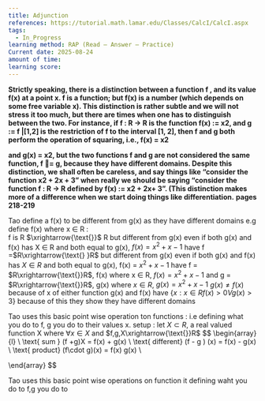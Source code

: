 ```yaml
---
title: Adjunction
references: https://tutorial.math.lamar.edu/Classes/CalcI/CalcI.aspx
tags:
  - In_Progress
learning method: RAP (Read – Answer – Practice)
Current date: 2025-08-24
amount of time:
learning score:
---
```

**Strictly speaking, there is a distinction between a function f , and its value f(x) at a point x. f is a function; but f(x) is a number (which depends on some free variable x). This distinction is rather subtle and we will not stress it too much, but there are times when one has to distinguish between the two. For instance, if f : R → R is the function f(x) := x2, and g := f |[1,2] is the restriction of f to the interval [1, 2], then f and g both perform the operation of squaring, i.e., f(x) = x2**

**and g(x) = x2, but the two functions f and g are not considered the same function, f = g, because they have different domains. Despite this distinction, we shall often be careless, and say things like “consider the function x2 + 2x + 3” when really we should be saying “consider the function f : R → R defined by f(x) := x2 + 2x+ 3”. (This distinction makes more of a difference when we start doing things like differentiation.** **pages 218-219** 

Tao define  a f(x) to be different  from g(x) as they have different domains 
e.g 
define  f(x) where x $\in$ R :  
f is R $\xrightarrow{\text{}}$ R  but different from g(x) even if both g(x) and f(x) has X $\in$  R and both equal to g(x), $f(x) =x^2 +x -1$
have f  =$R\xrightarrow{\text{} }R$ but different from g(x) even if both g(x) and f(x) has  $X\in R$ and both equal to g(x), f(x) = $x^2+x-1$
have f = $R\xrightarrow{\text{}}R$, f(x) where x $\in$ R, $f(x)=x^2 + x -1$
and g  = $R\xrightarrow{\text{}}R$, g(x) where  $x\in R$, $g(x) =x^2+ x-1$ 
$g(x)\neq f(x)$ because of x of either function g(x) and f(x) have 
$\left\{ x : x \in R f(x) > 0 V g( x) >3 \right\}$ because of this they show they have different domains 



Tao uses  this basic point wise operation ton functions : i.e defining  what you do to f, g you do to their values x.
setup : 
let $X\subset R$, a real valued function X where $\forall x\in X$ and  $f,g,X\xrightarrow{\text{}}R$ 
$$
\begin{array}{l} \\
\text{ sum }  (f +g)X  =  f(x) + g(x)  \\
\text{ different}  (f - g ) (x)  = f(x)  - g(x)  \\
\text{ product} (f\cdot g)(x)   =  f(x) g(x)   \\

\end{array}
$$





Tao uses this basic point wise operations on function it defining waht you do  to f,g you do to 